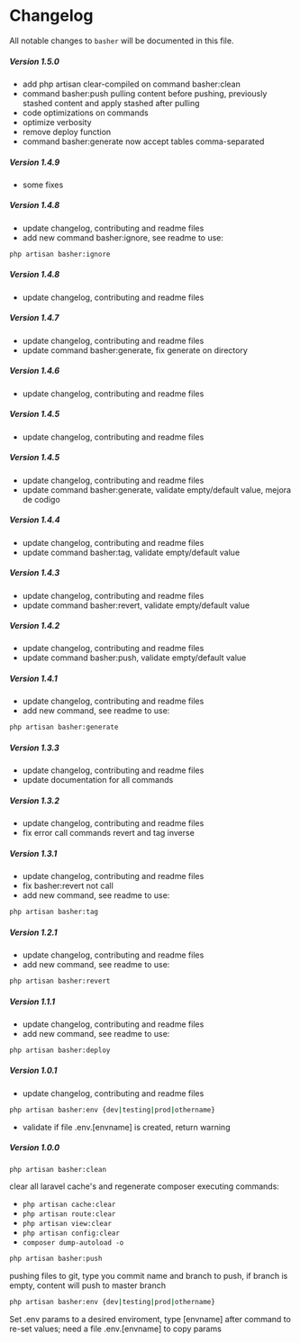 # Changelog

All notable changes to `basher` will be documented in this file.

##### Version 1.5.0
- add php artisan clear-compiled on command basher:clean
- command basher:push pulling content before pushing, previously stashed content and apply stashed after pulling
- code optimizations on commands
- optimize verbosity
- remove deploy function
- command basher:generate now accept tables comma-separated

##### Version 1.4.9
- some fixes

##### Version 1.4.8
- update changelog, contributing and readme files
- add new command basher:ignore, see readme to use:
``` bash 
php artisan basher:ignore
```

##### Version 1.4.8
- update changelog, contributing and readme files

##### Version 1.4.7
- update changelog, contributing and readme files
- update command basher:generate, fix generate on directory

##### Version 1.4.6
- update changelog, contributing and readme files

##### Version 1.4.5
- update changelog, contributing and readme files

##### Version 1.4.5
- update changelog, contributing and readme files
- update command basher:generate, validate empty/default value, mejora de codigo

##### Version 1.4.4
- update changelog, contributing and readme files
- update command basher:tag, validate empty/default value

##### Version 1.4.3
- update changelog, contributing and readme files
- update command basher:revert, validate empty/default value

##### Version 1.4.2
- update changelog, contributing and readme files
- update command basher:push, validate empty/default value

##### Version 1.4.1
- update changelog, contributing and readme files
- add new command, see readme to use:
``` bash 
php artisan basher:generate
```

##### Version 1.3.3
- update changelog, contributing and readme files
- update documentation for all commands

##### Version 1.3.2
- update changelog, contributing and readme files
- fix error call commands revert and tag inverse

##### Version 1.3.1
- update changelog, contributing and readme files
- fix basher:revert not call
- add new command, see readme to use:
``` bash 
php artisan basher:tag
```

##### Version 1.2.1
- update changelog, contributing and readme files
- add new command, see readme to use:
``` bash 
php artisan basher:revert
```

##### Version 1.1.1
- update changelog, contributing and readme files
- add new command, see readme to use:
``` bash 
php artisan basher:deploy
```


##### Version 1.0.1
- update changelog, contributing and readme files
``` bash 
php artisan basher:env {dev|testing|prod|othername}
```
- validate if file .env.[envname] is created, return warning

##### Version 1.0.0
``` bash 
php artisan basher:clean
```
clear all laravel cache's and regenerate composer executing commands:
- `php artisan cache:clear`
- `php artisan route:clear`
- `php artisan view:clear`
- `php artisan config:clear`
- `composer dump-autoload -o`

``` bash 
php artisan basher:push
```
pushing files to git, type you commit name and branch to push, if branch is empty, content will push to master branch

``` bash 
php artisan basher:env {dev|testing|prod|othername}
```
Set .env params to a desired enviroment, type [envname] after command to re-set values; need a file .env.[envname] to copy params